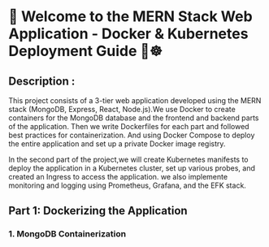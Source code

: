 # 🚀 Welcome to the MERN Stack Web Application - Docker & Kubernetes Deployment Guide 🐳☸️

## Description : 
This project consists of a 3-tier web application developed using the MERN stack (MongoDB, Express, React, Node.js).We use Docker to create containers for the MongoDB database and the frontend and backend parts of the application. Then we  write Dockerfiles for each part and followed best practices for containerization. And using Docker Compose to deploy the entire application and set up a private Docker image registry.

In the second part of the project,we will create Kubernetes manifests to deploy the application in a Kubernetes cluster, set up various probes, and created an Ingress to access the application. we also implemente monitoring and logging using Prometheus, Grafana, and the EFK stack.

## Part 1: Dockerizing the Application

### 1. MongoDB Containerization

